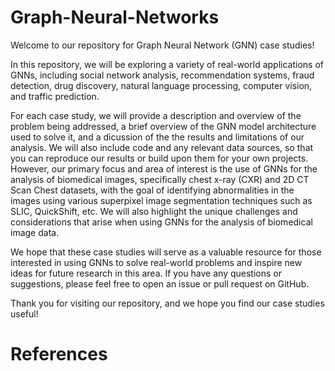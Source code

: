 # Graph-Neural-Networks

Welcome to our repository for Graph Neural Network (GNN) case studies!

In this repository, we will be exploring a variety of real-world applications of GNNs, including social network analysis, recommendation systems, fraud detection, drug discovery, natural language processing, computer vision, and traffic prediction.

For each case study, we will provide a description and overview of the problem being addressed, a brief overview of the GNN model architecture used to solve it, and a dicussion of the the results and limitations of our analysis. We will also include code and any relevant data sources, so that you can reproduce our results or build upon them for your own projects. However, our primary focus and area of interest is the use of GNNs for the analysis of biomedical images, specifically chest x-ray (CXR) and 2D CT Scan Chest datasets, with the goal of identifying abnormalities in the images using various superpixel image segmentation techniques such as SLIC, QuickShift, etc. We will also highlight the unique challenges and considerations that arise when using GNNs for the analysis of biomedical image data.

We hope that these case studies will serve as a valuable resource for those interested in using GNNs to solve real-world problems and inspire new ideas for future research in this area. If you have any questions or suggestions, please feel free to open an issue or pull request on GitHub.

Thank you for visiting our repository, and we hope you find our case studies useful!


# References

